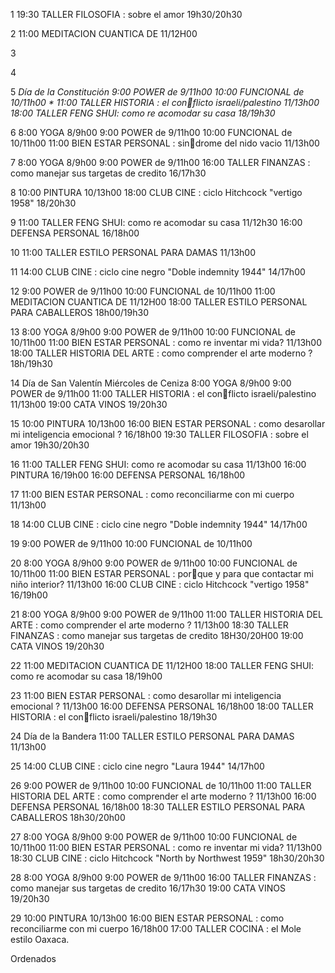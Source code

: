 1 19:30 TALLER FILOSOFIA : sobre el 
amor 19h30/20h30

2 
11:00 MEDITACION CUANTICA DE 
11/12H00

3

4 

5
_Día de la Constitución
9:00 POWER de 9/11h00
10:00 FUNCIONAL de 10/11h00 *
11:00 TALLER HISTORIA : el conflicto israeli/palestino 11/13h00
18:00 TALLER FENG SHUI: como re 
acomodar su casa 18/19h30_

6
8:00 YOGA 8/9h00
9:00 POWER de 9/11h00
10:00 FUNCIONAL de 10/11h00
11:00 BIEN ESTAR PERSONAL : sindrome del nido vacio 11/13h00

7
8:00 YOGA 8/9h00
9:00 POWER de 9/11h00
16:00 TALLER FINANZAS : como 
manejar sus targetas de credito 
16/17h30

8
10:00 PINTURA 10/13h00
18:00 CLUB CINE : ciclo Hitchcock 
"vertigo 1958" 18/20h30

9
 11:00 TALLER FENG SHUI: como re 
acomodar su casa 11/12h30
16:00 DEFENSA PERSONAL 
16/18h00

10
 11:00 TALLER ESTILO PERSONAL 
PARA DAMAS 11/13h00

11
14:00 CLUB CINE : ciclo cine negro 
"Doble indemnity 1944" 14/17h00

12
9:00 POWER de 9/11h00
10:00 FUNCIONAL de 10/11h00
11:00 MEDITACION CUANTICA DE 
11/12H00
18:00 TALLER ESTILO PERSONAL 
PARA CABALLEROS 18h00/19h30

13
8:00 YOGA 8/9h00
9:00 POWER de 9/11h00
10:00 FUNCIONAL de 10/11h00
11:00 BIEN ESTAR PERSONAL : 
como re inventar mi vida? 
11/13h00
18:00 TALLER HISTORIA DEL ARTE : 
como comprender el arte 
moderno ? 18h/19h30

14
Día de San Valentín
Miércoles de Ceniza
8:00 YOGA 8/9h00
9:00 POWER de 9/11h00
11:00 TALLER HISTORIA : el conflicto israeli/palestino 11/13h00
19:00 CATA VINOS 19/20h30

15
10:00 PINTURA 10/13h00
16:00 BIEN ESTAR PERSONAL : 
como desarollar mi inteligencia 
emocional ? 16/18h00
19:30 TALLER FILOSOFIA : sobre el 
amor 19h30/20h30

16 
11:00 TALLER FENG SHUI: como re 
acomodar su casa 11/13h00
16:00 PINTURA 16/19h00
16:00 DEFENSA PERSONAL 
16/18h00

17 
11:00 BIEN ESTAR PERSONAL : 
como reconciliarme con mi cuerpo 
11/13h00

18
14:00 CLUB CINE : ciclo cine negro 
"Doble indemnity 1944" 14/17h00

19
9:00 POWER de 9/11h00
10:00 FUNCIONAL de 10/11h00

20
8:00 YOGA 8/9h00
9:00 POWER de 9/11h00
10:00 FUNCIONAL de 10/11h00
11:00 BIEN ESTAR PERSONAL : porque y para que contactar mi niño 
interior? 11/13h00
16:00 CLUB CINE : ciclo Hitchcock 
"vertigo 1958" 16/19h00

21
8:00 YOGA 8/9h00
9:00 POWER de 9/11h00
11:00 TALLER HISTORIA DEL ARTE : 
como comprender el arte 
moderno ? 11/13h00
18:30 TALLER FINANZAS : como 
manejar sus targetas de credito 
18H30/20H00
19:00 CATA VINOS 19/20h30

22
 11:00 MEDITACION CUANTICA DE 
11/12H00
18:00 TALLER FENG SHUI: como re 
acomodar su casa 18/19h00

23 
11:00 BIEN ESTAR PERSONAL : 
como desarollar mi inteligencia 
emocional ? 11/13h00
16:00 DEFENSA PERSONAL 
16/18h00
18:00 TALLER HISTORIA : el conflicto israeli/palestino 18/19h30

24
Día de la Bandera
11:00 TALLER ESTILO PERSONAL 
PARA DAMAS 11/13h00

25
14:00 CLUB CINE : ciclo cine negro 
"Laura 1944" 14/17h00

26
9:00 POWER de 9/11h00
10:00 FUNCIONAL de 10/11h00
11:00 TALLER HISTORIA DEL ARTE : 
como comprender el arte 
moderno ? 11/13h00
16:00 DEFENSA PERSONAL 
16/18h00
18:30 TALLER ESTILO PERSONAL 
PARA CABALLEROS 18h30/20h00

27
8:00 YOGA 8/9h00
9:00 POWER de 9/11h00
10:00 FUNCIONAL de 10/11h00
11:00 BIEN ESTAR PERSONAL : 
como re inventar mi vida? 
11/13h00
18:30 CLUB CINE : ciclo Hitchcock 
"North by Northwest 1959" 
18h30/20h30

28
8:00 YOGA 8/9h00
9:00 POWER de 9/11h00
16:00 TALLER FINANZAS : como 
manejar sus targetas de credito 
16/17h30
19:00 CATA VINOS 19/20h30

29
10:00 PINTURA 10/13h00
16:00 BIEN ESTAR PERSONAL : 
como reconciliarme con mi cuerpo 
16/18h00
17:00 TALLER COCINA : el Mole estilo Oaxaca.

Ordenados